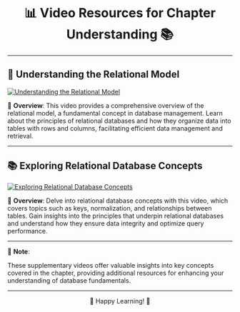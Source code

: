 <div align="center">

# 📊 Video Resources for Chapter Understanding 📚

</div>

---

## 🎥 Understanding the Relational Model

[![Understanding the Relational Model](https://img.youtube.com/vi/PH17p5vORyk/0.jpg)](https://www.youtube.com/watch?v=PH17p5vORyk)

📝 **Overview**: This video provides a comprehensive overview of the relational model, a fundamental concept in database management. Learn about the principles of relational databases and how they organize data into tables with rows and columns, facilitating efficient data management and retrieval.

---

## 📚 Exploring Relational Database Concepts

[![Exploring Relational Database Concepts](https://img.youtube.com/vi/NvrpuBAMddw/0.jpg)](https://www.youtube.com/watch?v=NvrpuBAMddw)

📝 **Overview**: Delve into relational database concepts with this video, which covers topics such as keys, normalization, and relationships between tables. Gain insights into the principles that underpin relational databases and understand how they ensure data integrity and optimize query performance.

---

📘 **Note**:

These supplementary videos offer valuable insights into key concepts covered in the chapter, providing additional resources for enhancing your understanding of database fundamentals.

---

<div align="center">

🚀 Happy Learning! 🌟

</div>
